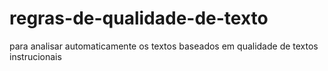 # regras-de-qualidade-de-texto
para analisar automaticamente os textos baseados em qualidade de textos instrucionais
